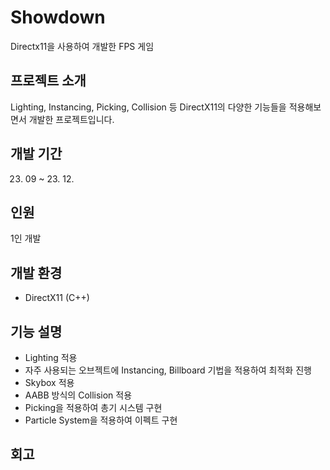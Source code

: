 # Showdown
Directx11을 사용하여 개발한 FPS 게임

## 프로젝트 소개
Lighting, Instancing, Picking, Collision 등 DirectX11의 다양한 기능들을 적용해보면서 개발한 프로젝트입니다.

## 개발 기간
23. 09 ~ 23. 12.

## 인원
1인 개발

## 개발 환경
* DirectX11 (C++)

## 기능 설명

* Lighting 적용
* 자주 사용되는 오브젝트에 Instancing, Billboard 기법을 적용하여 최적화 진행
* Skybox 적용
* AABB 방식의 Collision 적용
* Picking을 적용하여 총기 시스템 구현
* Particle System을 적용하여 이펙트 구현

## 회고

